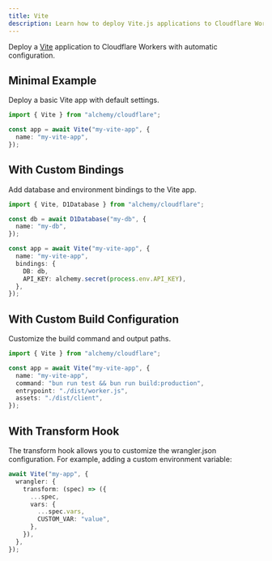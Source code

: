 ```yaml
---
title: Vite
description: Learn how to deploy Vite.js applications to Cloudflare Workers using Alchemy.
---
```


Deploy a [Vite](https://vitejs.dev/) application to Cloudflare Workers with automatic configuration.

## Minimal Example

Deploy a basic Vite app with default settings.

```ts
import { Vite } from "alchemy/cloudflare";

const app = await Vite("my-vite-app", {
  name: "my-vite-app",
});
```

## With Custom Bindings

Add database and environment bindings to the Vite app.

```ts
import { Vite, D1Database } from "alchemy/cloudflare";

const db = await D1Database("my-db", {
  name: "my-db",
});

const app = await Vite("my-vite-app", {
  name: "my-vite-app",
  bindings: {
    DB: db,
    API_KEY: alchemy.secret(process.env.API_KEY),
  },
});
```

## With Custom Build Configuration

Customize the build command and output paths.

```ts
import { Vite } from "alchemy/cloudflare";

const app = await Vite("my-vite-app", {
  name: "my-vite-app",
  command: "bun run test && bun run build:production",
  entrypoint: "./dist/worker.js",
  assets: "./dist/client",
});
```

## With Transform Hook

The transform hook allows you to customize the wrangler.json configuration. For example, adding a custom environment variable:

```ts
await Vite("my-app", {
  wrangler: {
    transform: (spec) => ({
      ...spec,
      vars: {
        ...spec.vars,
        CUSTOM_VAR: "value",
      },
    }),
  },
});
```
